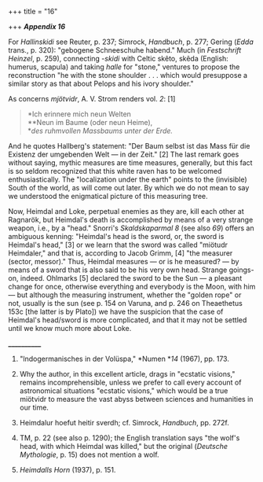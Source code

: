 +++
title = "16"

+++
***Appendix 16***  


For *Hallinskidi* see Reuter, p. 237; Simrock, *Handbuch*, p. 277; Gering \(*Edda* trans., p. 320\): "gebogene Schneeschuhe habend." Much \(in *Festschrift Heinzel*, p. 259\), connecting -*skidi* with Celtic skêto, skêda \(English: humerus, scapula\) and taking *halle* for "stone," ventures to propose the reconstruction "he with the stone shoulder . . . which would presuppose a similar story as that about Pelops and his ivory shoulder."

As concerns *mjötvidr*, A. V. Strom renders vol. *2*: \[1\]
>  *Ich erinnere mich neun Welten  
**Neun im Baume \(oder neun Heime\),  
**des ruhmvollen Massbaums* 
> *unter der Erde.* 


And he quotes Hallberg's statement: "Der Baum selbst ist das Mass für die Existenz der umgebenden Welt — in der Zeit." \[2\]  The last remark goes without saying, mythic measures are time measures, generally, but this fact is so seldom recognized that this white raven has to be welcomed enthusiastically. The "localization under the earth" points to the \(invisible\) South of the world, as will come out later. By which we do not mean to say we understood the enigmatical picture of this measuring tree.

Now, Heimdal and Loke, perpetual enemies as they are, kill each other at Ragnarök, but Heimdal's death is accomplished by means of a very strange weapon, i.e., by a "head." Snorri's *Skaldskaparmal* *8* \(see also *69*\) offers an ambiguous kenning: "Heimdal's head is the sword, or, the sword is Heimdal's head," \[3\]  or we learn that the sword was called "miötudr Heimdaler," and that is, according to Jacob Grimm, \[4\]  "the measurer \(sector, messor\)." Thus, Heimdal measures — or is he measured? — by means of a sword that is also said to be his very own head. Strange goings-on, indeed. Ohlmarks \[5\]  declared the sword to be the Sun — a pleasant change for once, otherwise everything and everybody is the Moon, with him — but although the measuring instrument, whether the "golden rope" or not, usually is the sun \(see p. 154 on Varuna, and p. 246 on Theaethetus 153c \[the latter is by Plato\]\) we have the suspicion that the case of Heimdal's head/sword is more complicated, and that it may not be settled until we know much more about Loke.

**\_\_\_\_\_\_\_\_\_\_**

1. "lndogermanisches in der Volüspa," *Numen **14* \(1967\), pp. 173.

2. Why the author, in this excellent article, drags in "ecstatic visions," remains incomprehensible, unless we prefer to call every account of astronomical situations "ecstatic visions," which would be a true miötvidr to measure the vast abyss between sciences and humanities in our time.

3. Heimdalur hoefut heitir sverdh; cf. Simrock, *Handbuch*, pp. 272f.

4. TM, p. 22 \(see also p. 1290\); the English translation says "the wolf's head, with which Heimdal was killed," but the original \(*Deutsche Mythologie*, p. 15\) does not mention a wolf.

5. *Heimdalls Horn* \(1937\), p. 151.



